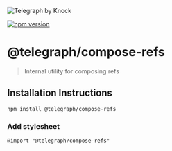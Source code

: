 ![Telegraph by Knock](https://github.com/knocklabs/telegraph/assets/29106675/9b5022e3-b02c-4582-ba57-3d6171e45e44)

[![npm version](https://img.shields.io/npm/v/@telegraph/compose-refs.svg)](https://www.npmjs.com/package/@telegraph/compose-refs)

# @telegraph/compose-refs
> Internal utility for composing refs

## Installation Instructions

```
npm install @telegraph/compose-refs
```

### Add stylesheet
```
@import "@telegraph/compose-refs"
```

